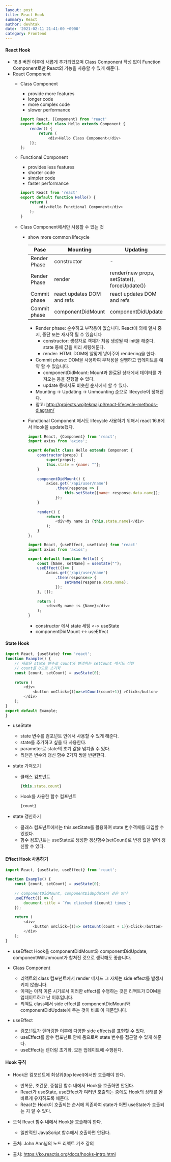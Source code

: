 ```yaml
---
layout: post
title: React Hook
summary: React
author: devhtak
date: '2021-02-11 21:41:00 +0900'
category: Frontend
---
```


#### React Hook

- 16.8 버전 이후에 새롭게 추가되었으며 Class Component 작성 없이 Function Component로만 React의 기능을 사용할 수 있게 해준다.
- React Component
  - Class Component
    - provide more features
    - longer code
    - more complex code
    - slower performance
    ```javascript
    import React, {Component} from 'react'
    export default class Hello extends Component {
        render() {
            return (
                <div>Hello Class Component</div>
        )};
    };
    ```
    
  - Functional Component
    - provides less features
    - shorter code
    - simpler code
    - faster performance
    ```javascript
    import React from 'react'
    export default function Hello() {
        return (
            <div>Hello Functional Component</div>
        );
    }
    ```
  - Class Component에서만 사용할 수 있는 것
    - show more common lifecycle
      
      |Pase|Mounting|Updating|Unmounting|
      |---|---|---|---|
      |Render Phase|constructor|-|-|
      |Render Phase|render|render(new props, setState(), forceUpdate())|-|
      |Commit phase|react updates DOM and refs|react updates DOM and refs|-|
      |Commit phase|componentDidMount|componentDidUpdate|componentWillUnmount|
      
      - Render phase: 순수하고 부작용이 없습니다. React에 의해 일시 중지, 중단 또는 재시작 될 수 있습니다
        - constructor: 생성자로 객체가 처음 생성될 때 init을 해준다. state 등에 값을 미리 세팅해둔다.
        - render: HTML DOM에 알맞게 넣어주어 rendering을 한다.        
      - Commit phase: DOM을 사용하여 부작용을 실행하고 업데이트를 예약 할 수 있습니다.
        - componentDidMount: Mount과 완료된 상태에서 데이터를 가져오는 등을 진행할 수 있다.
        - update 등에서도 비슷한 순서에서 할 수 있다.
      - Mounting -> Updating -> Unmounting 순으로 lifecycle이 정해진다.
      - 참고: http://projects.wojtekmaj.pl/react-lifecycle-methods-diagram/
      
    - Functional Component 에서도 lifecycle 사용하기 위해서 react 16.8에서 Hook을 update했다.
      ```javascript
      import React, {Component} from 'react';
      import axios from 'axios';
      
      export default class Hello extends Component {
          constructor(props) {
              super(props);
              this.state = {name: ""};
          }
          
          componentDidMount() {
              axios.get('/api/user/name')
                  .then(response => {
                      this.setState({name: response.data.name});
                  });
          }
          
          render() {
              return (
                  <div>My name is {this.state.name}</div>
              );
          }
      };
      ```
      
      ```javascript
      import React, {useEffect, useState} from 'react'
      import axios from 'axios';
      
      export default function Hello() {
          const [Name, setName] = useState("");
          useEffect(()=> {
              Axios.get('/api/user/name')
                  .then(response=> {
                      setName(response.data.name);
                  });
          }, []);
          
          return (
              <div>My name is {Name}</div>
          );
      }
      ```
      - constructor 에서 state 세팅 <-> useState
      - componentDidMount <-> useEffect    

#### State Hook

```javascript
import React, {useState} from 'react';
function Example() {
    // 새로운 state 변수로 count와 변경하는 setCount 메서드 선언 
    // count를 0으로 초기화
    const [count, setCount] = useState(0); 
    
    return (
        <div>
            <button onClick={()=>setCount(count+1)} >Click</button>
        </div>
    );
}
export default Example;
}
```
- useState
  - state 변수를 컴포넌트 안에서 사용할 수 있게 해준다.
  - state를 추가하고 싶을 때 사용한다.
  - parameter로 state의 초기 값을 넘겨줄 수 있다.
  - 리턴은 변수와 갱신 함수 2가지 쌍을 반환한다.
 
- state 가져오기
  - 클래스 컴포넌트
    ```javascript
    {this.state.count}
    ```
  - Hook를 사용한 함수 컴포넌트
    ```javascript
    {count}
    ```
    
- state 갱신하기  
  - 클래스 컴포넌트에서는 this.setState를 활용하여 state 변수객체를 대입할 수 있었다.
  - 함수 컴포넌트는 useState로 생성한 갱신함수(setCount)로 변경 값을 넣어 갱신할 수 있다.

#### Effect Hook 사용하기

```javascript
import React, {useState, useEffect} from 'react';

function Example() {
    const [count, setCount] = useState(0);
    
    // componentDidMount, componentDidUpdate와 같은 방식
    useEffect(() => {
        document.title = `You cliecked ${count} times`;
    });
    
    return (
        <div>
            <button onClick={()=> setCount(count + 1)}>Click</button>
        </div>
    );
}
```

- useEffect Hook을 componentDidMount와 componentDidUpdate, componentWillUnmount가 합쳐진 것으로 생각해도 좋습니다.

- Class Component
  - 리액트의 class 컴포넌트에서 render 메서드 그 자체는 side effect를 발생시키지 않습니다. 
  - 이때는 아직 이른 시기로서 이러한 effect를 수행하는 것은 리액트가 DOM을 업데이트하고 난 이후입니다.
  - 리액트 class에서 side effect를 componentDidMount와 componentDidUpdate에 두는 것이 바로 이 때문입니다.

- useEffect
  - 컴포넌트가 렌더링한 이후에 다양한 side effects를 표현할 수 있다.
  - useEffect를 함수 컴포넌트 안에 둠으로써 state 변수를 접근할 수 있게 해준다.
  - useEffect는 렌더링 초기화, 모든 업데이트에 수행된다.

#### Hook 규칙

- Hook은 컴포넌트에 최상위(top level)에서만 호출해야 한다.
  - 반복문, 조건문, 중첨된 함수 내에서 Hook을 호출하면 안된다.
  - React가 useState, useEffect가 여러번 호출되는 중에도 Hook의 상태를 올바르게 유지하도록 해준다.
  - React는 Hook이 호출되는 순서에 의존하여 state가 어떤 useState가 호출되는 지 알 수 있다.

- 오직 React 함수 내에서 Hook을 호출해야 한다.
  - 일반적인 JavaScript 함수에서 호출하면 안된다.

- 출처: John Ann님의 노드 리액트 기초 강의
- 출처: https://ko.reactjs.org/docs/hooks-intro.html
